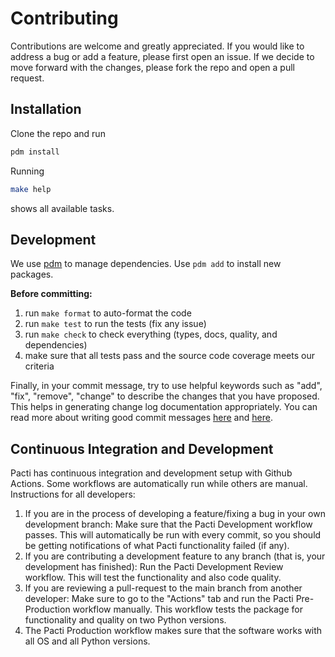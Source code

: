 # Contributing

Contributions are welcome and greatly appreciated.
If you would like to address a bug or add a feature, please first open an issue.
If we decide to move forward with the changes, please fork the repo and open a pull request.

## Installation

Clone the repo and run

```bash
pdm install
```

Running
```bash
make help
```
shows all available tasks.

## Development

We use [pdm](https://pdm.fming.dev/latest/) to manage dependencies.
Use `pdm add` to install new packages.

**Before committing:**

1. run `make format` to auto-format the code
2. run `make test` to run the tests (fix any issue)
3. run `make check` to check everything (types, docs, quality, and dependencies)
4. make sure that all tests pass and the source code coverage meets our criteria

Finally, in your commit message, try to use helpful keywords such as "add", "fix", "remove", "change" to describe the changes that you have proposed. This helps in generating change log documentation appropriately. You can read more about writing good commit messages [here](https://opensource.com/article/22/12/git-commit-message) and [here](https://cbea.ms/git-commit/).
    
## Continuous Integration and Development
Pacti has continuous integration and development setup with Github Actions. Some workflows are automatically run while others are manual. Instructions for all developers:

1. If you are in the process of developing a feature/fixing a bug in your own development branch: Make sure that the Pacti Development workflow passes. This will automatically be run with every commit, so you should be getting notifications of what Pacti functionality failed (if any).
2. If you are contributing a development feature to any branch (that is, your development has finished): Run the Pacti Development Review workflow. This will test the functionality and also code quality.
3. If you are reviewing a pull-request to the main branch from another developer: Make sure to go to the "Actions" tab and run the Pacti Pre-Production workflow manually. This workflow tests the package for functionality and quality on two Python versions.
4. The Pacti Production workflow makes sure that the software works with all OS and all Python versions.
